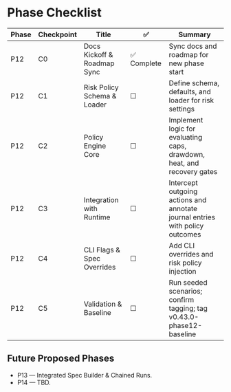 # Phase Checklist

| Phase | Checkpoint | Title | ✅ | Summary |
|--------|-------------|-------|---|----------|
| P12 | C0 | Docs Kickoff & Roadmap Sync | ✅ Complete | Sync docs and roadmap for new phase start |
| P12 | C1 | Risk Policy Schema & Loader | ☐ | Define schema, defaults, and loader for risk settings |
| P12 | C2 | Policy Engine Core | ☐ | Implement logic for evaluating caps, drawdown, heat, and recovery gates |
| P12 | C3 | Integration with Runtime | ☐ | Intercept outgoing actions and annotate journal entries with policy outcomes |
| P12 | C4 | CLI Flags & Spec Overrides | ☐ | Add CLI overrides and risk policy injection |
| P12 | C5 | Validation & Baseline | ☐ | Run seeded scenarios; confirm tagging; tag v0.43.0-phase12-baseline |

## Future Proposed Phases
- P13 — Integrated Spec Builder & Chained Runs.
- P14 — TBD.

